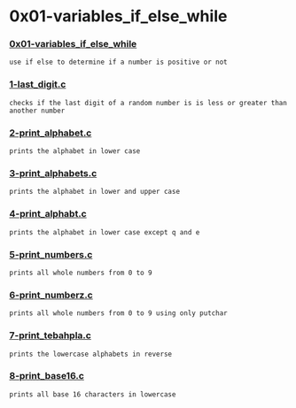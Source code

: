 # 0x01-variables_if_else_while


### [0x01-variables_if_else_while](./0x01-variables_if_else_while)
```
use if else to determine if a number is positive or not
```


### [1-last_digit.c](./1-last_digit.c)
```
checks if the last digit of a random number is is less or greater than another number 
```


### [2-print_alphabet.c](./2-print_alphabet.c)
```
prints the alphabet in lower case
```


### [3-print_alphabets.c](./3-print_alphabets.c)
```
prints the alphabet in lower and upper case
```


### [4-print_alphabt.c](./4-print_alphabt.c)
```
prints the alphabet in lower case except q and e
```


### [5-print_numbers.c](./5-print_numbers.c)
```
prints all whole numbers from 0 to 9
```


### [6-print_numberz.c](./6-print_numberz.c)
```
prints all whole numbers from 0 to 9 using only putchar
```


### [7-print_tebahpla.c](./7-print_tebahpla.c)
```
prints the lowercase alphabets in reverse
```


### [8-print_base16.c](./8-print_base16.c)
```
prints all base 16 characters in lowercase
```

